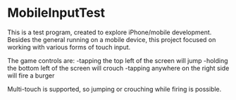 # MobileInputTest

This is a test program, created to explore iPhone/mobile development.
Besides the general running on a mobile device, this project focused on
working with various forms of touch input.

The game controls are:
-tapping the top left of the screen will jump
-holding the bottom left of the screen will crouch
-tapping anywhere on the right side will fire a burger

Multi-touch is supported, so jumping or crouching while firing is possible.